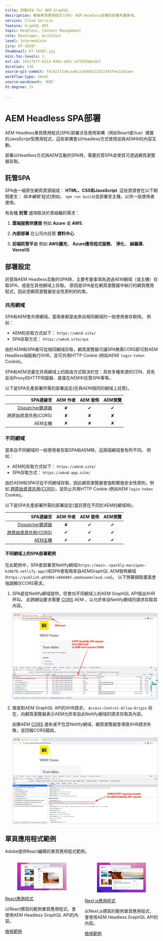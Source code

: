 ```yaml
---
title: 部署SPA for AEM GraphQL
description: 瞭解單頁應用程式(SPA) AEM Headless部署的部署考量事項。
version: Cloud Service
feature: GraphQL API
topic: Headless, Content Management
role: Developer, Architect
level: Intermediate
jira: KT-10587
thumbnail: KT-10587.jpg
mini-toc-levels: 2
exl-id: 3fe175f7-6213-439a-a02c-af3f82b6e3b7
duration: 136
source-git-commit: f4c621f3a9caa8c2c64b8323312343fe421a5aee
workflow-type: tm+mt
source-wordcount: '655'
ht-degree: 1%

---
```


# AEM Headless SPA部署

AEM Headless單頁應用程式(SPA)部署涉及使用架構（例如React或Vue）建置的JavaScript型應用程式，這些架構會以Headless方式使用並與AEM中的內容互動。

部署以Headless方式與AEM互動的SPA時，需要託管SPA並使其可透過網頁瀏覽器存取。

## 託管SPA

SPA由一組原生網頁資源組成： **HTML、CSS和JavaScript**. 這些資源會在以下期間產生： _版本編號_ 程式(例如， `npm run build`)並部署至主機，以供一般使用者使用。

有各種 **託管** 選項取決於貴組織的需求：

1. **雲端服務供應商** 例如 **Azure** 或 **AWS**.

2. **內部部署** 在公司內託管 **資料中心**

3. **前端託管平台** 例如 **AWS擴充**， **Azure應用程式服務**， **淨化**， **赫羅庫**， **Vercel**&#x200B;等

## 部署設定

託管與AEM Headless互動的SPA時，主要考量事項為透過AEM網域（或主機）存取SPA，或是在其他網域上存取。  原因是SPA是在網頁瀏覽器中執行的網頁應用程式，因此受網頁瀏覽器安全性原則的約束。

### 共用網域

SPA和AEM會共用網域，當兩者都是由來自相同網域的一般使用者存取時。 例如：

+ AEM的存取方式如下： `https://wknd.site/`
+ SPA存取方式： `https://wknd.site/spa`

由於AEM和SPA都可從相同網域存取，網頁瀏覽器可讓SPA無需CORS即可對AEM Headless端點執行XHR，並可共用HTTP Cookie (例如AEM) `login-token` Cookie)。

SPA和AEM流量在共用網域上的路由方式取決於您：具有多種來源的CDN、具有反向Proxy的HTTP伺服器、直接在AEM中託管SPA等等。

以下是SPA生產部署所需的部署設定(在與AEM相同的網域上託管)。

| SPA連線至 | AEM 作者 | AEM 發佈 | AEM預覽 |
|---------------------------------------------------:|:----------:|:-----------:|:-----------:|
| [Dispatcher篩選器](./configurations/dispatcher-filters.md) | ✘ | ✔ | ✔ |
| 跨原始資源共用(CORS) | ✘ | ✘ | ✘ |
| AEM主機 | ✘ | ✘ | ✘ |

### 不同網域

當來自不同網域的一般使用者存取SPA和AEM時，這兩個網域會有所不同。 例如：

+ AEM的存取方式如下： `https://wknd.site/`
+ SPA存取方式： `https://wknd-app.site/`

由於AEM和SPA可從不同網域存取，因此網頁瀏覽器會強制實施安全性原則，例如 [跨原始資源共用(CORS)](./configurations/cors.md)，並防止共用HTTP Cookie (例如AEM `login-token` Cookie)。

以下是SPA生產部署所需的部署設定(當託管在不同於AEM的網域時)。

| SPA連線至 | AEM 作者 | AEM 發佈 | AEM預覽 |
|---------------------------------------------------:|:----------:|:-----------:|:-----------:|
| [Dispatcher篩選器](./configurations/dispatcher-filters.md) | ✘ | ✔ | ✔ |
| [跨原始資源共用(CORS)](./configurations/cors.md) | ✔ | ✔ | ✔ |
| [AEM主機](./configurations/aem-hosts.md) | ✔ | ✔ | ✔ |

#### 不同網域上的SPA部署範例

在此範例中，SPA會部署至Netlify網域(`https://main--sparkly-marzipan-b20bf8.netlify.app/`)和SPA會取用來自AEMGraphQL AEM發佈網域(`https://publish-p65804-e666805.adobeaemcloud.com`)。 以下熒幕擷取畫面會強調顯示CORS需求。

1. SPA是從Netlify網域提供，但會向不同網域上的AEM GraphQL API發出XHR呼叫。 此跨網站要求需要 [CORS](./configurations/cors.md) AEM ，以允許來自Netlify網域的請求存取其內容。

   ![從SPA和AEM主機提供的SPA要求 ](assets/spa/cors-requirement.png)

2. 檢查對AEM GraphQL API的XHR請求， `Access-Control-Allow-Origin` 存在，向網頁瀏覽器表示AEM允許來自此Netlify網域的請求存取其內容。

   如果AEM [CORS](./configurations/cors.md) 遺失或不包含Netlify網域，網頁瀏覽器會導致XHR請求失敗，並回報CORS錯誤。

   ![CORS回應標題AEM GraphQL API](assets/spa/cors-response-headers.png)

## 單頁應用程式範例

Adobe提供React編碼的單頁應用程式範例。

<div class="columns is-multiline">
<!-- React app -->
<div class="column is-half-tablet is-half-desktop is-one-third-widescreen" aria-label="React app" tabindex="0">
   <div class="card">
       <div class="card-image">
           <figure class="image is-16by9">
               <a href="../example-apps/react-app.md" title="React應用程式" tabindex="-1">
                   <img class="is-bordered-r-small" src="../example-apps/assets/react-app/react-app-card.png" alt="React應用程式">
               </a>
           </figure>
       </div>
       <div class="card-content is-padded-small">
           <div class="content">
               <p class="headline is-size-6 has-text-weight-bold"><a href="../example-apps/react-app.md" title="React應用程式">React應用程式</a></p>
               <p class="is-size-6">以React撰寫的範例單頁應用程式，會使用AEM Headless GraphQL API的內容。</p>
               <a href="../example-apps/react-app.md" class="spectrum-Button spectrum-Button--outline spectrum-Button--primary spectrum-Button--sizeM">
                   <span class="spectrum-Button-label has-no-wrap has-text-weight-bold">檢視範例</span>
               </a>
           </div>
       </div>
   </div>
</div>
<!-- Next.js app -->
<div class="column is-half-tablet is-half-desktop is-one-third-widescreen" aria-label="Next.js app" tabindex="0">
   <div class="card">
       <div class="card-image">
           <figure class="image is-16by9">
               <a href="../example-apps/next-js.md" title="Next.js應用程式" tabindex="-1">
                   <img class="is-bordered-r-small" src="../example-apps/assets/next-js/next-js-card.png" alt="Next.js應用程式">
               </a>
           </figure>
       </div>
       <div class="card-content is-padded-small">
           <div class="content">
               <p class="headline is-size-6 has-text-weight-bold"><a href="../example-apps/next-js.md" title="Next.js應用程式">Next.js應用程式</a></p>
               <p class="is-size-6">以Next.js撰寫的範例單頁應用程式，會使用AEM Headless GraphQL API的內容。</p>
               <a href="../example-apps/next-js.md" class="spectrum-Button spectrum-Button--outline spectrum-Button--primary spectrum-Button--sizeM">
                   <span class="spectrum-Button-label has-no-wrap has-text-weight-bold">檢視範例</span>
               </a>
           </div>
       </div>
   </div>
</div>
</div>
